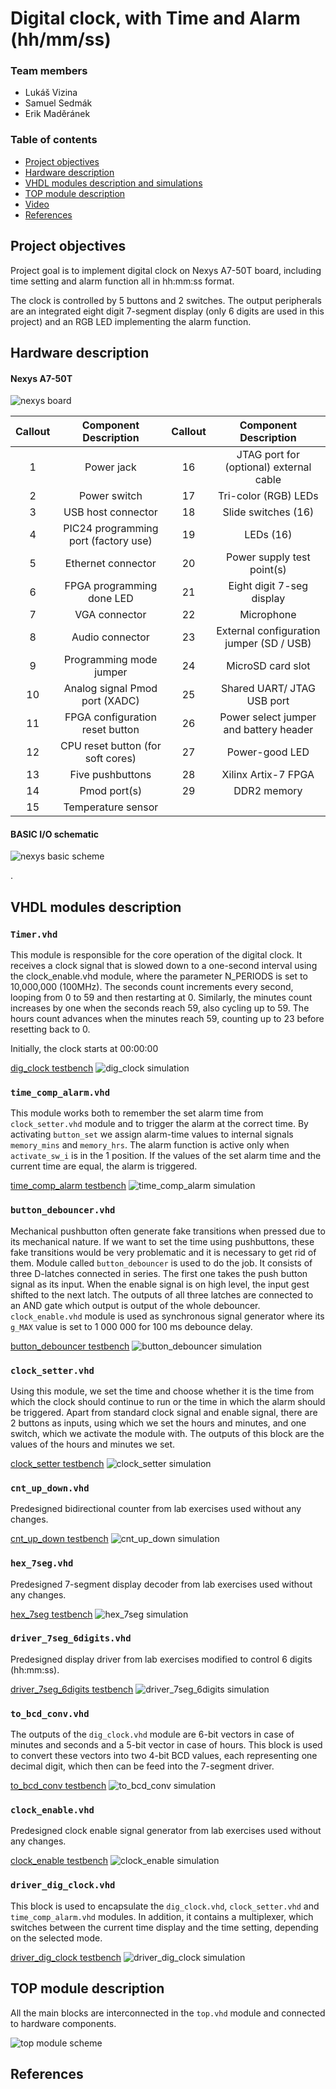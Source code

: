 # Digital clock, with Time and Alarm (hh/mm/ss)

### Team members

* Lukáš Vizina
* Samuel Sedmák
* Erik Maděránek

### Table of contents

* [Project objectives](#objectives)
* [Hardware description](#hardware)
* [VHDL modules description and simulations](#modules)
* [TOP module description](#top)
* [Video](#video)
* [References](#references)

<a name="objectives"></a>

## Project objectives

Project goal is to implement digital clock on Nexys A7-50T board, including time setting and alarm function all in hh:mm:ss format.

The clock is controlled by 5 buttons and 2 switches. The output peripherals are an integrated eight digit 7-segment display (only 6 digits are used in this project) and an RGB LED implementing the alarm function.



<a name="hardware"></a>

## Hardware description

   #### Nexys A7-50T
   ![nexys board](Graphs/nexys_board.png)

| **Callout** | **Component Description** | **Callout** | **Component Description** |
   | :-: | :-: | :-: | :-: |
   | 1 | 	Power jack | 16 | JTAG port for (optional) external cable |
   | 2 | 	Power switch | 17 | Tri-color (RGB) LEDs |
   | 3 | USB host connector | 18 | Slide switches (16) |
   | 4 | PIC24 programming port (factory use) | 19 | LEDs (16) |
   | 5 | Ethernet connector | 20 | Power supply test point(s) |
   | 6 | FPGA programming done LED | 21 | Eight digit 7-seg display |
   | 7 | VGA connector | 22 | Microphone |
   | 8 | Audio connector | 23 | External configuration jumper (SD / USB) |
   | 9 | Programming mode jumper | 24 | MicroSD card slot |
   | 10 | Analog signal Pmod port (XADC) | 25 | Shared UART/ JTAG USB port |
   | 11 | FPGA configuration reset button | 26 | Power select jumper and battery header |
   | 12 | CPU reset button (for soft cores) | 27 | Power-good LED |
   | 13 | Five pushbuttons | 28 | Xilinx Artix-7 FPGA |
   | 14 | Pmod port(s) | 29 | DDR2 memory |
   | 15 | Temperature sensor |  |  |
   
   #### BASIC I/O schematic
   ![nexys basic scheme](Graphs/nexys_basic_scheme.png)
   
.
<a name="modules"></a>

## VHDL modules description

### `Timer.vhd`
This module is responsible for the core operation of the digital clock. It receives a clock signal that is slowed down to a one-second interval using the clock_enable.vhd module, where the parameter N_PERIODS is set to 10,000,000 (100MHz). The seconds count increments every second, looping from 0 to 59 and then restarting at 0. Similarly, the minutes count increases by one when the seconds reach 59, also cycling up to 59. The hours count advances when the minutes reach 59, counting up to 23 before resetting back to 0.

Initially, the clock starts at 00:00:00

[dig_clock testbench](Digital_Clock_Final/Digital_Clock_Final.srcs/sim_1/new/tb_digital_clock.vhd)
![dig_clock simulation](images/tb_digital_clock.png)

### `time_comp_alarm.vhd`
This module works both to remember the set alarm time from `clock_setter.vhd` module and to trigger the alarm at the correct time. By activating `button_set` we assign alarm-time values to internal signals `memory_mins` and `memory_hrs`. The alarm function is active only when `activate_sw_i` is in the 1 position. If the values of the set alarm time and the current time are equal, the alarm is triggered.

[time_comp_alarm testbench](Digital_Clock_Final/Digital_Clock_Final.srcs/sim_1/new/tb_alarm.vhd)
![time_comp_alarm simulation](images/tb_alarm.png)

### `button_debouncer.vhd`
Mechanical pushbutton often generate fake transitions when pressed due to its mechanical nature. If we want to set the time using pushbuttons, these fake transitions would be very problematic and it is necessary to get rid of them. Module called `button_debouncer` is used to do the job. It consists of three D-latches connected in series. The first one takes the push button signal as its input. When the enable signal is on high level, the input gest shifted to the next latch. The outputs of all three latches are connected to an AND gate which output is output of the whole debouncer. `clock_enable.vhd` module is used as synchronous signal generator where its `g_MAX` value is set to 1 000 000 for 100 ms debounce delay.

[button_debouncer testbench](Digital_Clock_Final/Digital_Clock_Final.srcs/sim_1/new/tb_button_debouncer.vhd)
![button_debouncer simulation](images/tb_button_debouncer.png)

### `clock_setter.vhd`
Using this module, we set the time and choose whether it is the time from which the clock should continue to run or the time in which the alarm should be triggered. Apart from standard clock signal and enable signal, there are 2 buttons as inputs, using which we set the hours and minutes, and one switch, which we activate the module with. The outputs of this block are the values of the hours and minutes we set.

[clock_setter testbench](Digital_Clock_Final/Digital_Clock_Final.srcs/sim_1/new/tb_clock_setter.vhd)
![clock_setter simulation](Graphs/tb_clock_setter.png)

### `cnt_up_down.vhd`
Predesigned bidirectional counter from lab exercises used without any changes.

[cnt_up_down testbench](Digital_Clock_Final/Digital_Clock_Final.srcs/sim_1/new/tb_cnt_up_down.vhd)
![cnt_up_down simulation](images/tb_cnt_up_down.png)

### `hex_7seg.vhd`
Predesigned 7-segment display decoder from lab exercises used without any changes.

[hex_7seg testbench](Digital_Clock_Final/Digital_Clock_Final.srcs/sim_1/new/tb_hex_7seg.vhd)
![hex_7seg simulation](images/tb_hex_7seg.png)

### `driver_7seg_6digits.vhd`
Predesigned display driver from lab exercises modified to control 6 digits (hh:mm:ss).

[driver_7seg_6digits testbench](Digital_Clock_Final/Digital_Clock_Final.srcs/sim_1/new/tb_driver_7seg_4digits.vhd)
![driver_7seg_6digits simulation](images/tb_driver_7seg_6digits.png)

### `to_bcd_conv.vhd`
The outputs of the `dig_clock.vhd` module are 6-bit vectors in case of minutes and seconds and a 5-bit vector in case of hours. This block is used to convert these vectors into two 4-bit BCD values, each representing one decimal digit, which then can be feed into the 7-segment driver.

[to_bcd_conv testbench](Digital_Clock_Final/Digital_Clock_Final.srcs/sim_1/new/tb_to_bcd_conv.vhd)
![to_bcd_conv simulation](images/tb_to_bcd_conv.png)

### `clock_enable.vhd`
Predesigned clock enable signal generator from lab exercises used without any changes.

[clock_enable testbench](Digital_Clock_Final/Digital_Clock_Final.srcs/sim_1/new/tb_clock_enable.vhd)
![clock_enable simulation](images/tb_clock_enable.png)

### `driver_dig_clock.vhd`
This block is used to encapsulate the `dig_clock.vhd`, `clock_setter.vhd` and `time_comp_alarm.vhd` modules. In addition, it contains a multiplexer, which switches between the current time display and the time setting, depending on the selected mode.

[driver_dig_clock testbench](Digital_Clock_Final/Digital_Clock_Final.srcs/sim_1/new/tb_driver_dig_clock.vhd)
![driver_dig_clock simulation](images/tb_driver_dig_clock.png)

<a name="top"></a>

## TOP module description

All the main blocks are interconnected in the `top.vhd` module and connected to hardware components.

![top module scheme](images/Full_scheme.png)

<a name="video"></a>


## References


